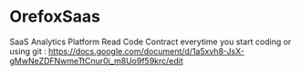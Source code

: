 # OrefoxSaas
SaaS Analytics Platform
Read Code Contract everytime you start coding or using git : https://docs.google.com/document/d/1a5xvh8-JsX-gMwNeZDFNwmeTtCnur0i_m8Uo9f59krc/edit
